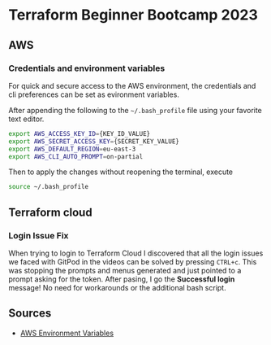 # Terraform Beginner Bootcamp 2023

## AWS

### Credentials and environment variables

For quick and secure access to the AWS environment, the credentials and cli preferences can be set as evironment variables.

After appending the following to the `~/.bash_profile` file using your favorite text editor.

```bash
export AWS_ACCESS_KEY_ID={KEY_ID_VALUE}
export AWS_SECRET_ACCESS_KEY={SECRET_KEY_VALUE}
export AWS_DEFAULT_REGION=eu-east-3
export AWS_CLI_AUTO_PROMPT=on-partial
```

Then to apply the changes without reopening the terminal, execute

```bash
source ~/.bash_profile
```


## Terraform cloud

### Login Issue Fix

When trying to login to Terraform Cloud I discovered that all the login issues we faced with GitPod in the videos can be solved by pressing `CTRL+c`.
This was stopping the prompts and menus generated and just pointed to a prompt asking for the token.
After pasing, I go the **Successful login** message!
No need for workarounds or the additional bash script.

## Sources

* [AWS Environment Variables](https://docs.aws.amazon.com/cli/latest/userguide/cli-configure-envvars.html)